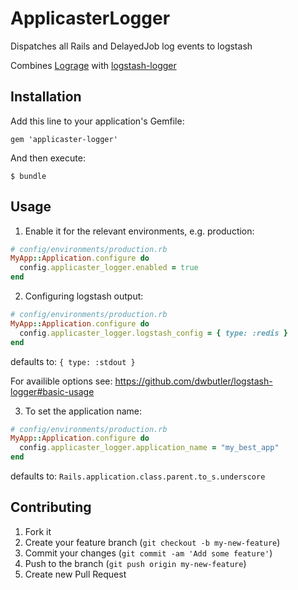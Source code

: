 # ApplicasterLogger

Dispatches all Rails and DelayedJob log events to logstash

Combines [Lograge](https://github.com/roidrage/lograge) with [logstash-logger](https://github.com/dwbutler/logstash-logger)

## Installation

Add this line to your application's Gemfile:

    gem 'applicaster-logger'

And then execute:

    $ bundle

## Usage

1. Enable it for the relevant environments, e.g. production:

  ```ruby
  # config/environments/production.rb
  MyApp::Application.configure do
    config.applicaster_logger.enabled = true
  end
  ```

2. Configuring logstash output:

  ```ruby
  # config/environments/production.rb
  MyApp::Application.configure do
    config.applicaster_logger.logstash_config = { type: :redis }
  end
  ```
  defaults to: `{ type: :stdout }`

  For availible options see: https://github.com/dwbutler/logstash-logger#basic-usage

3. To set the application name:

  ```ruby
  # config/environments/production.rb
  MyApp::Application.configure do
    config.applicaster_logger.application_name = "my_best_app"
  end
  ```
  defaults to: `Rails.application.class.parent.to_s.underscore`

## Contributing

1. Fork it
2. Create your feature branch (`git checkout -b my-new-feature`)
3. Commit your changes (`git commit -am 'Add some feature'`)
4. Push to the branch (`git push origin my-new-feature`)
5. Create new Pull Request
